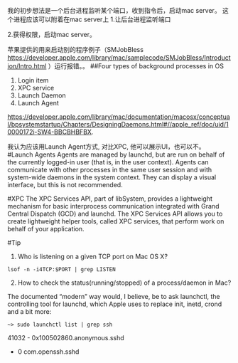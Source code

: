 我的初步想法是一个后台进程监听某个端口，收到指令后，启动mac server。
这个进程应该可以附着在mac server上
1.让后台进程监听端口

2.获得权限，启动mac server。

苹果提供的用来启动别的程序例子（SMJobBless https://developer.apple.com/library/mac/samplecode/SMJobBless/Introduction/Intro.html ）运行报错。。
##Four types of background processes in OS 
1. Login item
2. XPC service
3. Launch Daemon
4. Launch Agent

https://developer.apple.com/library/mac/documentation/macosx/conceptual/bpsystemstartup/Chapters/DesigningDaemons.html#//apple_ref/doc/uid/10000172i-SW4-BBCBHBFBX. 

我认为应该用Launch Agent方式, 对比XPC, 他可以展示UI，也可以不。
#Launch Agents
Agents are managed by launchd, but are run on behalf of the currently logged-in user (that is, in the user context). Agents can communicate with other processes in the same user session and with system-wide daemons in the system context. They can display a visual interface, but this is not recommended.

#XPC
The XPC Services API, part of libSystem, provides a lightweight mechanism for basic interprocess communication integrated with Grand Central Dispatch (GCD) and launchd. The XPC Services API allows you to create lightweight helper tools, called XPC services, that perform work on behalf of your application.

#Tip
1. Who is listening on a given TCP port on Mac OS X?

`lsof -n -i4TCP:$PORT | grep LISTEN`

2. How to check the status(running/stopped) of a process/daemon in Mac?

The documented “modern” way would, I believe, be to ask launchctl, the controlling tool for launchd, which Apple uses to replace init, inetd, crond and a bit more:

`~> sudo launchctl list | grep ssh`

41032   -   0x100502860.anonymous.sshd
-   0   com.openssh.sshd
